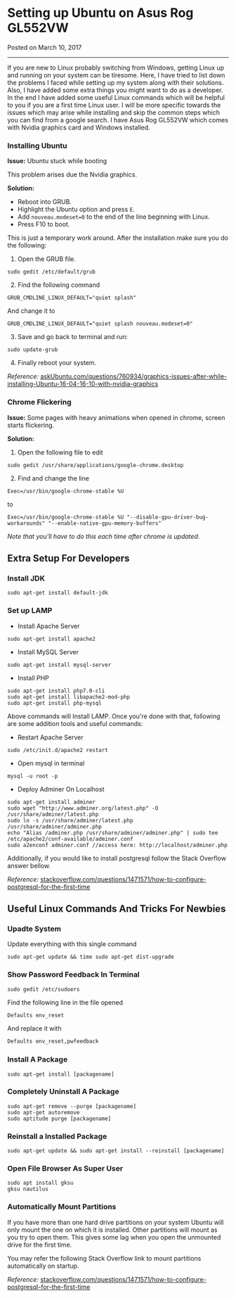 <!--json
{
    "title": "Setting up Ubuntu on Asus Rog GL552VW",
    "description": "Setting up Ubuntu on Asus Rog GL552VW - Blog | Vatsal Joshi",
    "meta": [
      {
        "name": "keywords",
        "content": "Ubuntu,Linux,Asus,Rog,GL552VW,Blog,Vatsal,Joshi,vatz88"
      }
    ],
    "date": "2017-03-10",
    "page_identifier": "blog001"
}
-->

# Setting up Ubuntu on Asus Rog GL552VW

Posted on March 10, 2017

---

If you are new to Linux probably switching from Windows, getting Linux up and running on your system can be tiresome.
Here, I have tried to list down the problems I faced while setting up my system along with their solutions. Also, I have added some extra things you might want to do as a developer.
In the end I have added some useful Linux commands which will be helpful to you if you are a first time Linux user.
I will be more specific towards the issues which may arise while installing and skip the common steps which you can find from a google search. I have Asus Rog GL552VW which comes with Nvidia graphics card and Windows installed.

### Installing Ubuntu

**Issue:** Ubuntu stuck while booting

This problem arises due the Nvidia graphics.

**Solution:**

- Reboot into GRUB.</li>
- Highlight the Ubuntu option and press `E`.
- Add `nouveau.modeset=0` to the end of the line beginning with Linux.
- Press F10 to boot.

This is just a temporary work around. After the installation make sure you do the following:

1.  Open the GRUB file.

```shell
sudo gedit /etc/default/grub
```

2.  Find the following command

```shell
GRUB_CMDLINE_LINUX_DEFAULT="quiet splash"
```

And change it to

```shell
GRUB_CMDLINE_LINUX_DEFAULT="quiet splash nouveau.modeset=0"
```

3.  Save and go back to terminal and run:

```shell
sudo update-grub
```

4.  Finally reboot your system.

_Reference:_ [askUbuntu.com/questions/760934/graphics-issues-after-while-installing-Ubuntu-16-04-16-10-with-nvidia-graphics](http://askUbuntu.com/questions/760934/graphics-issues-after-while-installing-Ubuntu-16-04-16-10-with-nvidia-graphics)

### Chrome Flickering

**Issue:** Some pages with heavy animations when opened in chrome, screen starts flickering.

**Solution:**

1.  Open the following file to edit

```shell
sudo gedit /usr/share/applications/google-chrome.desktop
```

2.  Find and change the line

```shell
Exec=/usr/bin/google-chrome-stable %U
```

to

```shell
Exec=/usr/bin/google-chrome-stable %U "--disable-gpu-driver-bug-workarounds" "--enable-native-gpu-memory-buffers"
```

_Note that you'll have to do this each time after chrome is updated._

## Extra Setup For Developers

### Install JDK

```shell
sudo apt-get install default-jdk
```

### Set up LAMP

- Install Apache Server

```shell
sudo apt-get install apache2
```

- Install MySQL Server

```shell
sudo apt-get install mysql-server
```

- Install PHP

```shell
sudo apt-get install php7.0-cli
sudo apt-get install libapache2-mod-php
sudo apt-get install php-mysql
```

Above commands will Install LAMP. Once you're done with that, following are some addition tools and useful commands:

- Restart Apache Server

```shell
sudo /etc/init.d/apache2 restart
```

- Open mysql in terminal

```shell
mysql -u root -p
```

- Deploy Adminer On Localhost

```shell
sudo apt-get install adminer
sudo wget "http://www.adminer.org/latest.php" -O /usr/share/adminer/latest.php
sudo ln -s /usr/share/adminer/latest.php /usr/share/adminer/adminer.php
echo "Alias /adminer.php /usr/share/adminer/adminer.php" | sudo tee /etc/apache2/conf-available/adminer.conf
sudo a2enconf adminer.conf //access here: http://localhost/adminer.php
```

Additionally, if you would like to install postgresql follow the Stack Overflow answer bellow.

_Reference:_ [stackoverflow.com/questions/1471571/how-to-configure-postgresql-for-the-first-time](https://stackoverflow.com/questions/1471571/how-to-configure-postgresql-for-the-first-time)

## Useful Linux Commands And Tricks For Newbies

### Upadte System

Update everything with this single command

```shell
sudo apt-get update && time sudo apt-get dist-upgrade
```

### Show Password Feedback In Terminal

```shell
sudo gedit /etc/sudoers
```

Find the following line in the file opened

```txt
Defaults env_reset
```

And replace it with

```txt
Defaults env_reset,pwfeedback
```

### Install A Package

```shell
sudo apt-get install [packagename]
```

### Completely Uninstall A Package

```shell
sudo apt-get remove --purge [packagename]
sudo apt-get autoremove
sudo aptitude purge [packagename]
```

### Reinstall a Installed Package

```shell
sudo apt-get update && sudo apt-get install --reinstall [packagename]
```

### Open File Browser As Super User

```shell
sudo apt install gksu
gksu nautilus
```

### Automatically Mount Partitions

If you have more than one hard drive partitions on your system Ubuntu will only mount the one on which it is installed. Other partitions will mount as you try to open them. This gives some lag when you open the unmounted drive for the first time.

You may refer the following Stack Overflow link to mount partitions automatically on startup.

_Reference:_ [stackoverflow.com/questions/1471571/how-to-configure-postgresql-for-the-first-time](https://stackoverflow.com/questions/1471571/how-to-configure-postgresql-for-the-first-time)
